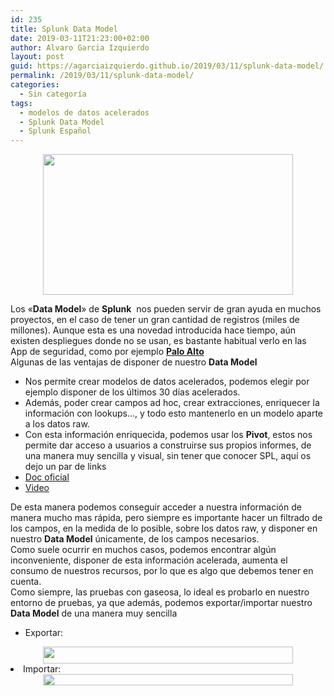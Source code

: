 ```yaml
---
id: 235
title: Splunk Data Model
date: 2019-03-11T21:23:00+02:00
author: Alvaro Garcia Izquierdo
layout: post
guid: https://agarciaizquierdo.github.io/2019/03/11/splunk-data-model/
permalink: /2019/03/11/splunk-data-model/
categories:
  - Sin categoría
tags:
  - modelos de datos acelerados
  - Splunk Data Model
  - Splunk Español
---
```

<div class="separator" style="clear:both;text-align:center;">
  <a href="https://2.bp.blogspot.com/-gX_U0IJsqv0/XIbQUsC6IcI/AAAAAAABOwk/V8Lnut2wbckcudBXgnFTZJ-Pma_LVBmoACLcBGAs/s1600/data_model.jpg" style="margin-left:1em;margin-right:1em;"><img border="0" height="225" src="https://2.bp.blogspot.com/-gX_U0IJsqv0/XIbQUsC6IcI/AAAAAAABOwk/V8Lnut2wbckcudBXgnFTZJ-Pma_LVBmoACLcBGAs/s1600/data_model.jpg" width="400" /></a>
</div>

Los &#171;**Data Model**&#187; de **Splunk**  nos pueden servir de gran ayuda en muchos proyectos, en el caso de tener un gran cantidad de registros (miles de millones). Aunque esta es una novedad introducida hace tiempo, aún existen despliegues donde no se usan, es bastante habitual verlo en las App de seguridad, como por ejemplo **<a href="https://splunkbase.splunk.com/app/491/" target="_blank" rel="noopener noreferrer">Palo Alto</a>**  
Algunas de las ventajas de disponer de nuestro **Data Model**

  * Nos permite crear modelos de datos acelerados, podemos elegir por ejemplo disponer de los últimos 30 días acelerados.
  * Además, poder crear campos ad hoc, crear extracciones, enriquecer la información con lookups&#8230;, y todo esto mantenerlo en un modelo aparte a los datos raw.
  * Con esta información enriquecida, podemos usar los **Pivot**, estos nos permite dar acceso a usuarios a construirse sus propios informes, de una manera muy sencilla y visual, sin tener que conocer SPL, aquí os dejo un par de links
  * <a href="https://docs.splunk.com/Documentation/Splunk/7.2.4/Pivot/IntroductiontoPivot" target="_blank" rel="noopener noreferrer">Doc oficial</a> 
  * <a href="https://www.youtube.com/watch?v=MdjDrDTXYWQ&t=393s" target="_blank" rel="noopener noreferrer">Video</a>

<div>
  De esta manera podemos conseguir acceder a nuestra información de manera mucho mas rápida, pero siempre es importante hacer un filtrado de los campos, en la medida de lo posible, sobre los datos raw, y disponer en nuestro <b>Data Model</b> únicamente, de los campos necesarios.
</div>

<div>
</div>

<div>
  Como suele ocurrir en muchos casos, podemos encontrar algún inconveniente, disponer de esta información acelerada, aumenta el consumo de nuestros recursos, por lo que es algo que debemos tener en cuenta.
</div>

<div>
  Como siempre, las pruebas con gaseosa, lo ideal es probarlo en nuestro entorno de pruebas, ya que además, podemos exportar/importar nuestro <b>Data Model</b> de una manera muy sencilla
</div>

<div>
  <ul>
    <li>
      Exportar:
    </li>
  </ul>
</div>

<div class="separator" style="clear:both;text-align:center;">
  <a href="https://4.bp.blogspot.com/-iRhCr-HM9Ns/XIbPpu1jjTI/AAAAAAABOwU/HXWIuoPhpJkCCJbEgmLEKR-bM-EtMqIKQCLcBGAs/s400/data_mode_export.png" style="margin-left:1em;margin-right:1em;"><img border="0" height="27" src="https://4.bp.blogspot.com/-iRhCr-HM9Ns/XIbPpu1jjTI/AAAAAAABOwU/HXWIuoPhpJkCCJbEgmLEKR-bM-EtMqIKQCLcBGAs/s400/data_mode_export.png" width="400" /></a>
</div>

<div class="separator" style="clear:both;text-align:center;">
</div>

<li style="text-align:left;">
  Importar:
</li>



<div class="separator" style="clear:both;text-align:center;">
  <a href="https://1.bp.blogspot.com/-QuUUeQ-kYR8/XIbPyeQA4_I/AAAAAAABOwY/vcX5reua9Lk4SSWant3qb0h09qnS6sDOgCLcBGAs/s400/data_mode_import.png" style="margin-left:1em;margin-right:1em;"><img border="0" height="18" src="https://1.bp.blogspot.com/-QuUUeQ-kYR8/XIbPyeQA4_I/AAAAAAABOwY/vcX5reua9Lk4SSWant3qb0h09qnS6sDOgCLcBGAs/s400/data_mode_import.png" width="400" /></a>
</div>

<div class="separator" style="clear:both;text-align:center;">
</div>

<div class="separator" style="clear:both;text-align:center;">
</div>

<div>
</div>
